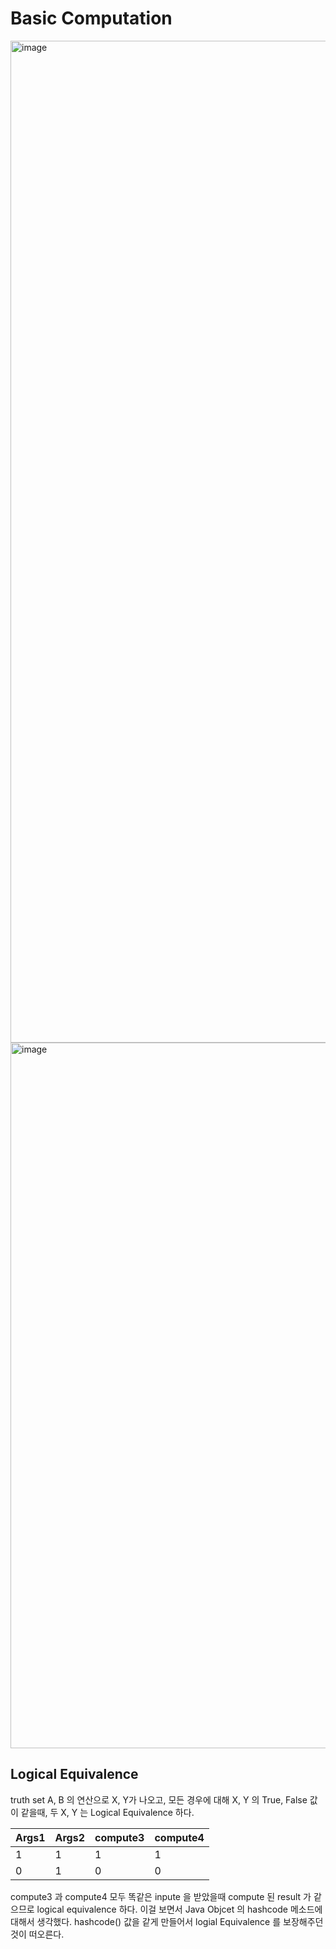 # Basic Computation

<img width="1603" alt="image" src="https://user-images.githubusercontent.com/57784077/175302308-9ac4fea9-7171-40b7-ada4-3d8764f0cb30.png">

<img width="1129" alt="image" src="https://user-images.githubusercontent.com/57784077/175303042-8b3acb6a-dc6d-4353-9914-3c30958d472b.png">

## Logical Equivalence

truth set A, B 의 연산으로 X, Y가 나오고, 모든 경우에 대해 X, Y 의 True, False 값이 같을때, 두 X, Y 는 Logical Equivalence 하다.

| Args1  | Args2 | compute3  | compute4 |
| -----  | ----- | -----  | ----- |
| 1  | 1  |  1 | 1  |
| 0  | 1  |  0 | 0  |

compute3 과 compute4 모두 똑같은 inpute 을 받았을때 compute 된 result 가 같으므로 logical equivalence 하다. 이걸 보면서 Java Objcet 의 hashcode 메소드에 대해서 생각했다. hashcode() 값을 같게 만들어서 logial Equivalence 를 보장해주던 것이 떠오른다.

